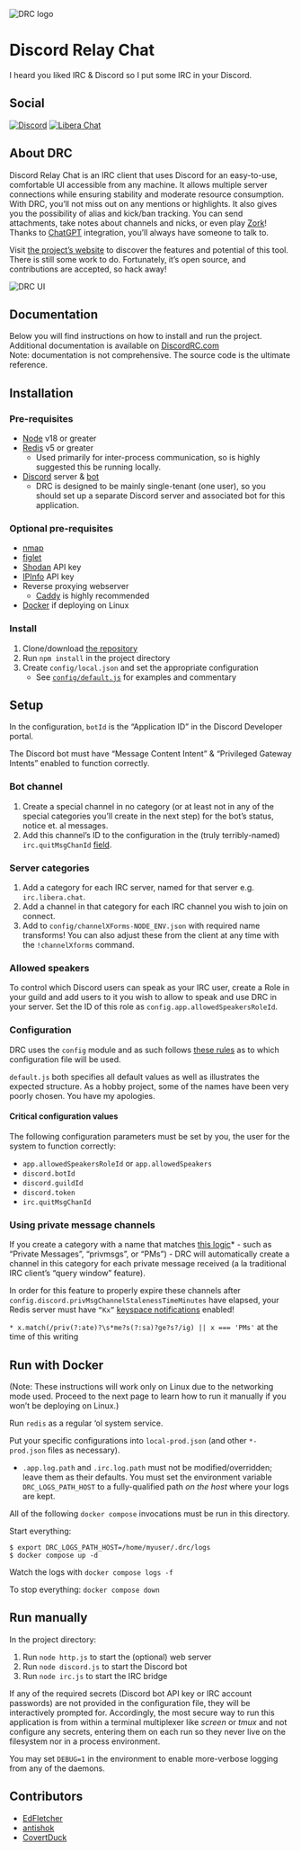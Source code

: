 ![DRC logo](https://github.com/edfletcher/discordrc.com/blob/main/static/images/drc-logo-1.png "DRC logo")

# Discord Relay Chat

I heard you liked IRC & Discord so I put some IRC in your Discord.

## Social

[![Discord](https://shields.io/badge/chat-discord-7289da?style=for-the-badge)](https://discord.gg/dHmqx5vAw2)
[![Libera Chat](https://shields.io/badge/chat-libera%20chat-ec62d7?style=for-the-badge)](https://web.libera.chat/?channel=#discordrc)

## About DRC

Discord Relay Chat is an IRC client that uses Discord for an easy-to-use, comfortable UI accessible from any machine. It allows multiple server connections while ensuring stability and moderate resource consumption.
With DRC, you’ll not miss out on any mentions or highlights. It also gives you the possibility of alias and kick/ban tracking. You can send attachments, take notes about channels and nicks, or even play [Zork](https://en.wikipedia.org/wiki/Zork)! Thanks to [ChatGPT](https://chat.openai.com/auth/login) integration, you’ll always have someone to talk to.

Visit [the project’s website](https://discordrc.com/) to discover the features and potential of this tool.
There is still some work to do. Fortunately, it’s open source, and contributions are accepted, so hack away!

![DRC UI](https://github.com/edfletcher/discordrc.com/blob/main/static/images/ubuntu-disc.png "DRC UI")

## Documentation

Below you will find instructions on how to install and run the project. Additional documentation is available on [DiscordRC.com](https://discordrc.com)  
Note: documentation is not comprehensive. The source code is the ultimate reference.

## Installation

### Pre-requisites

- [Node](https://nodejs.org/en) v18 or greater
- [Redis](https://redis.io/) v5 or greater
  - Used primarily for inter-process communication, so is highly suggested this be running locally.
- [Discord](https://discord.com/) server & [bot](https://discordjs.guide/preparations/setting-up-a-bot-application.html#creating-your-bot)
  - DRC is designed to be mainly single-tenant (one user), so you should set up a separate Discord server and associated bot for this application.

### Optional pre-requisites

- [nmap](https://nmap.org/)
- [figlet](https://linux.die.net/man/6/figlet)
- [Shodan](https://www.shodan.io/) API key
- [IPInfo](https://ipinfo.io/) API key
- Reverse proxying webserver
  - [Caddy](https://caddyserver.com/) is highly recommended
- [Docker](https://www.docker.com/) if deploying on Linux

### Install

1. Clone/download [the repository](https://github.com/edfletcher/drc)
2. Run `npm install` in the project directory
3. Create `config/local.json` and set the appropriate configuration
   - See [`config/default.js`](https://github.com/edfletcher/drc/blob/main/config/default.js) for examples and commentary

## Setup

In the configuration, `botId` is the “Application ID” in the Discord Developer portal.

The Discord bot must have “Message Content Intent” & “Privileged Gateway Intents” enabled to function correctly.

### Bot channel

1. Create a special channel in no category (or at least not in any of the special categories you’ll create in the next step) for the bot’s status, notice et. al messages.
2. Add this channel’s ID to the configuration in the (truly terribly-named) `irc.quitMsgChanId` [field](https://github.com/edfletcher/drc/blob/8034fd6e9727953f85ce3fd5754df796f4b6bf7b/config/default.js#L73).

### Server categories

1. Add a category for each IRC server, named for that server e.g. `irc.libera.chat`.
1. Add a channel in that category for each IRC channel you wish to join on connect.
1. Add to `config/channelXForms-NODE_ENV.json` with required name transforms! You can also adjust these from the client at any time with the `!channelXforms` command.

### Allowed speakers

To control which Discord users can speak as your IRC user, create a Role in your guild and add users to it you wish to allow to speak and use DRC in your server. Set the ID of this role as `config.app.allowedSpeakersRoleId`.

### Configuration

DRC uses the `config` module and as such follows [these rules](https://github.com/node-config/node-config/wiki/Configuration-Files#file-load-order) as to which configuration file will be used.

`default.js` both specifies all default values as well as illustrates the expected structure. As a hobby project, some of the names have been very poorly chosen. You have my apologies.

#### Critical configuration values

The following configuration parameters must be set by you, the user for the system to function correctly:

- `app.allowedSpeakersRoleId` or `app.allowedSpeakers`
- `discord.botId`
- `discord.guildId`
- `discord.token`
- `irc.quitMsgChanId`

### Using private message channels

If you create a category with a name that matches [this logic](https://github.com/edfletcher/drc/blob/main/discord.js#L347)\* - such as “Private Messages”, “privmsgs”, or “PMs”) - DRC will automatically create a channel in this category for each private message received (a la traditional IRC client’s “query window” feature).

In order for this feature to properly expire these channels after `config.discord.privMsgChannelStalenessTimeMinutes` have elapsed, your Redis server must have `“Kx”` [keyspace notifications](https://redis.io/docs/manual/keyspace-notifications/) enabled!

`* x.match(/priv(?:ate)?\s*me?s(?:sa)?ge?s?/ig) || x === 'PMs'` at the time of this writing

## Run with Docker

(Note: These instructions will work only on Linux due to the networking mode used. Proceed to the next page to learn how to run it manually if you won’t be deploying on Linux.)

Run `redis` as a regular ‘ol system service.

Put your specific configurations into `local-prod.json` (and other `*-prod.json` files as necessary).

- `.app.log.path` and `.irc.log.path` must not be modified/overridden; leave them as their defaults.
  You must set the environment variable `DRC_LOGS_PATH_HOST` to a fully-qualified path _on the host_ where your logs are kept.

All of the following `docker compose` invocations must be run in this directory.

Start everything:

```
$ export DRC_LOGS_PATH_HOST=/home/myuser/.drc/logs
$ docker compose up -d
```

Watch the logs with `docker compose logs -f`

To stop everything: `docker compose down`

## Run manually

In the project directory:

1. Run `node http.js` to start the (optional) web server
1. Run `node discord.js` to start the Discord bot
1. Run `node irc.js` to start the IRC bridge

If any of the required secrets (Discord bot API key or IRC account passwords) are not provided in the configuration file, they will be interactively prompted for. Accordingly, the most secure way to run this application is from within a terminal multiplexer like _screen_ or _tmux_ and not configure any secrets, entering them on each run so they never live on the filesystem nor in a process environment.

You may set `DEBUG=1` in the environment to enable more-verbose logging from any of the daemons.

## Contributors

- [EdFletcher](https://github.com/edfletcher)
- [antishok](https://github.com/antishok)
- [CovertDuck](https://github.com/CovertDuck)
